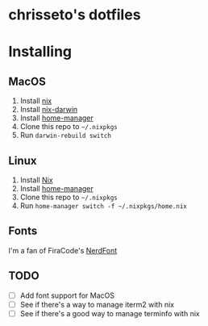 chrisseto's dotfiles
====================

# Installing

## MacOS
1. Install [nix](https://nixos.org/download.html#nix-install-macos)
1. Install [nix-darwin](https://github.com/LnL7/nix-darwin)
1. Install [home-manager](https://github.com/nix-community/home-manager)
1. Clone this repo to `~/.nixpkgs`
1. Run `darwin-rebuild switch`

## Linux
1. Install [Nix](https://nixos.org/download.html#nix-install-macos)
1. Install [home-manager](https://github.com/nix-community/home-manager)
1. Clone this repo to `~/.nixpkgs`
1. Run `home-manager switch -f ~/.nixpkgs/home.nix`

## Fonts
I'm a fan of FiraCode's [NerdFont](https://www.nerdfonts.com/font-downloads)

## TODO
- [ ] Add font support for MacOS
- [ ] See if there's a way to manage iterm2 with nix
- [ ] See if there's a good way to manage terminfo with nix
